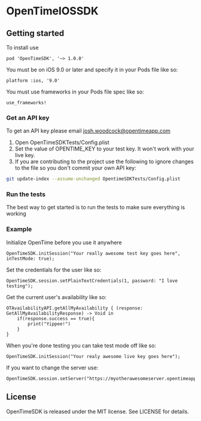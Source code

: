 # OpenTimeIOSSDK

## Getting started 
To install use

    pod 'OpenTimeSDK', '~> 1.0.0'

You must be on iOS 9.0 or later and specify it in your Pods file like so: 

    platform :ios, '9.0'

You must use frameworks in your Pods file spec like so: 

    use_frameworks!

### Get an API key
To get an API key please email josh.woodcock@opentimeapp.com

1. Open OpenTimeSDKTests/Config.plist
2. Set the value of OPENTIME_KEY to your test key. It won't work with your live key.
3. If you are contributing to the project use the following to ignore changes to the file so you don't commit your own API key:
```bash
git update-index --assume-unchanged OpentimeSDKTests/Config.plist
```

### Run the tests
The best way to get started is to run the tests to make sure everything is working 

### Example
Initialize OpenTime before you use it anywhere

    OpenTimeSDK.initSession("Your really awesome test key goes here", inTestMode: true);
    
Set the credentials for the user like so: 

    OpenTimeSDK.session.setPlainTextCredentials(1, password: "I love testing");
    
Get the current user's availability like so:
    
    OTAvailabilityAPI.getAllMyAvailability { (response: GetAllMyAvailabilityResponse) -> Void in
        if(response.success == true){
            print("Yippee!")
        }
    }
    
    
When you're done testing you can take test mode off like so: 
    
    OpenTimeSDK.initSession("Your realy awesome live key goes here");
    
If you want to change the server use: 

    OpenTimeSDK.session.setServer("https://myotherawesomeserver.opentimeapp.com")
    
## License

OpenTimeSDK is released under the MIT license. See LICENSE for details.
